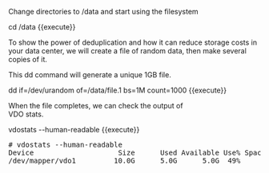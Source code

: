 Change directories to /data and start using
the filesystem

cd /data {{execute}}

To show the power of deduplication and how it can reduce storage costs 
in your data center,  we will create a file of random data, then make 
several copies of it.               

This dd command will generate a unique 1GB file.

dd if=/dev/urandom of=/data/file.1 bs=1M count=1000 {{execute}}

When the file completes, we can check the output of          
VDO stats.

vdostats --human-readable {{execute}}

<pre class="file">
# vdostats --human-readable
Device                    Size      Used Available Use% Space saving%
/dev/mapper/vdo1         10.0G      5.0G      5.0G  49%            4%
</pre>
